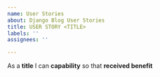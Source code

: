 ```yaml
---
name: User Stories
about: Django Blog User Stories
title: USER STORY <TITLE>
labels: ''
assignees: ''

---
```


As a **title** I can **capability** so that **received benefit**
